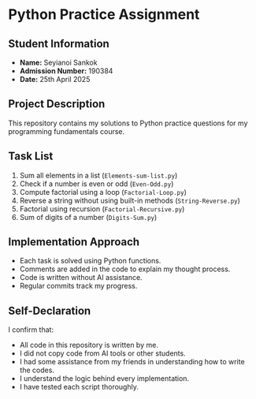 # Python Practice Assignment

## Student Information
- **Name:** Seyianoi Sankok
- **Admission Number:** 190384
- **Date:** 25th April 2025

## Project Description
This repository contains my solutions to Python practice questions for my programming fundamentals course.

## Task List
1. Sum all elements in a list (`Elements-sum-list.py`)
2. Check if a number is even or odd (`Even-Odd.py`)
3. Compute factorial using a loop (`Factorial-Loop.py`)
4. Reverse a string without using built-in methods (`String-Reverse.py`)
5. Factorial using recursion (`Factorial-Recursive.py`)
6. Sum of digits of a number (`Digits-Sum.py`)

## Implementation Approach
- Each task is solved using Python functions.
- Comments are added in the code to explain my thought process.
- Code is written without AI assistance.
- Regular commits track my progress.
  
## Self-Declaration
I confirm that:
- All code in this repository is written by me.
- I did not copy code from AI tools or other students.
- I had some assistance from my friends in understanding how to write the codes.
- I understand the logic behind every implementation.
- I have tested each script thoroughly.
  
